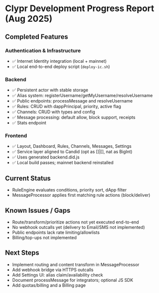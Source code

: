 # Clypr Development Progress Report (Aug 2025)

## Completed Features

### Authentication & Infrastructure
- ✅ Internet Identity integration (local + mainnet)
- ✅ Local end-to-end deploy script (`deploy-ic.sh`)

### Backend
- ✅ Persistent actor with stable storage
- ✅ Alias system: registerUsername/getMyUsername/resolveUsername
- ✅ Public endpoints: processMessage and resolveUsername
- ✅ Rules: CRUD with dappPrincipal, priority, active flag
- ✅ Channels: CRUD with types and config
- ✅ Message processing: default allow, block support, receipts
- ✅ Stats endpoint

### Frontend
- ✅ Layout, Dashboard, Rules, Channels, Messages, Settings
- ✅ Service layer aligned to Candid (opt as []|[], nat as BigInt)
- ✅ Uses generated backend.did.js
- ✅ Local build passes; mainnet backend reinstalled

## Current Status
- RuleEngine evaluates conditions, priority sort, dApp filter
- MessageProcessor applies first matching rule actions (block/deliver)

## Known Issues / Gaps
- Route/transform/prioritize actions not yet executed end-to-end
- No webhook outcalls yet (delivery to Email/SMS not implemented)
- Public endpoints lack rate limiting/allowlists
- Billing/top-ups not implemented

## Next Steps
- Implement routing and content transform in MessageProcessor
- Add webhook bridge via HTTPS outcalls
- Add Settings UI: alias claim/availability check
- Document processMessage for integrators; optional JS SDK
- Add quotas/billing and a Billing page
